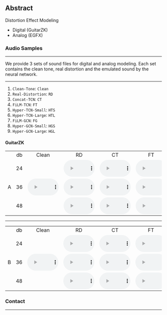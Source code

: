 ## Abstract
Distortion Effect Modeling 
- Digital (GuitarZK)
- Analog (EGFX)

### Audio Samples

<hr>
We provide 3 sets of sound files for digital and analog modeling. Each set contains the clean tone, real distortion and the emulated sound by the neural network.

<hr>

1. `Clean-Tone`: `Clean`
2. `Real-Distortion`: `RD`
3. `Concat-TCN`: `CT`
4. `FiLM-TCN`:  `FT`
5. `Hyper-TCN-Small`: `HTS`
6. `Hyper-TCN-Large`: `HTL`
7. `FiLM-GCN`: `FG`
8. `Hyper-GCN-Small`: `HGS`
9. `Hyper-GCN-Large`: `HGL` 

#### GuitarZK

<table style='text-align: center;'>
  <tbody>
    <tr>
      <td></td>
      <td>db</td>
      <td>Clean</td>
      <td>RD</td>
      <td>CT</td>
      <td>FT</td>
      <td>HTS</td>
      <td>HTL</td>
      <td>FG</td>
      <td>HGS</td>
      <td>HGL</td>
    </tr>
    <tr>
      <td rowspan="0">A</td>
      <td>24</td>
      <td rowspan="0"><audio controls="" style="width: 100px;"><source src="./assets/audios/a/clean.wav" type="audio/mpeg" /></audio></td>
      <td><audio controls="" style="width: 100px;"><source src="./assets/audios/a/rd_24.wav" type="audio/mpeg" /></audio></td>
      <td><audio controls="" style="width: 100px;"><source src="./assets/audios/a/ct_24.wav" type="audio/mpeg" /></audio></td>
      <td><audio controls="" style="width: 100px;"><source src="./assets/audios/a/ft_24.wav" type="audio/mpeg" /></audio></td>
      <td><audio controls="" style="width: 100px;"><source src="./assets/audios/a/hts_24.wav" type="audio/mpeg" /></audio></td>
      <td><audio controls="" style="width: 100px;"><source src="./assets/audios/a/htl_24.wav" type="audio/mpeg" /></audio></td>
      <td><audio controls="" style="width: 100px;"><source src="./assets/audios/a/fg_24.wav" type="audio/mpeg" /></audio></td>
      <td><audio controls="" style="width: 100px;"><source src="./assets/audios/a/hgl_24.wav" type="audio/mpeg" /></audio></td>
      <td><audio controls="" style="width: 100px;"><source src="./assets/audios/a/hgl_24.wav" type="audio/mpeg" /></audio></td>
    </tr>
    <tr>
      <td>36</td>
      <td><audio controls="" style="width: 100px;"><source src="./assets/audios/a/rd_36.wav" type="audio/mpeg" /></audio></td>
      <td><audio controls="" style="width: 100px;"><source src="./assets/audios/a/ct_36.wav" type="audio/mpeg" /></audio></td>
      <td><audio controls="" style="width: 100px;"><source src="./assets/audios/a/ft_36.wav" type="audio/mpeg" /></audio></td>
      <td><audio controls="" style="width: 100px;"><source src="./assets/audios/a/hts_36.wav" type="audio/mpeg" /></audio></td>
      <td><audio controls="" style="width: 100px;"><source src="./assets/audios/a/htl_36.wav" type="audio/mpeg" /></audio></td>
      <td><audio controls="" style="width: 100px;"><source src="./assets/audios/a/fg_36.wav" type="audio/mpeg" /></audio></td>
      <td><audio controls="" style="width: 100px;"><source src="./assets/audios/a/hgl_36.wav" type="audio/mpeg" /></audio></td>
      <td><audio controls="" style="width: 100px;"><source src="./assets/audios/a/hgl_36.wav" type="audio/mpeg" /></audio></td>
    </tr>
    <tr>
      <td>48</td>
      <td><audio controls="" style="width: 100px;"><source src="./assets/audios/a/rd_48.wav" type="audio/mpeg" /></audio></td>
      <td><audio controls="" style="width: 100px;"><source src="./assets/audios/a/ct_48.wav" type="audio/mpeg" /></audio></td>
      <td><audio controls="" style="width: 100px;"><source src="./assets/audios/a/ft_48.wav" type="audio/mpeg" /></audio></td>
      <td><audio controls="" style="width: 100px;"><source src="./assets/audios/a/hts_48.wav" type="audio/mpeg" /></audio></td>
      <td><audio controls="" style="width: 100px;"><source src="./assets/audios/a/htl_48.wav" type="audio/mpeg" /></audio></td>
      <td><audio controls="" style="width: 100px;"><source src="./assets/audios/a/fg_48.wav" type="audio/mpeg" /></audio></td>
      <td><audio controls="" style="width: 100px;"><source src="./assets/audios/a/hgl_48.wav" type="audio/mpeg" /></audio></td>
      <td><audio controls="" style="width: 100px;"><source src="./assets/audios/a/hgl_48.wav" type="audio/mpeg" /></audio></td>
    </tr>
  </tbody>
</table>

<hr>

<table style='text-align: center;'>
  <tbody>
    <tr>
      <td></td>
      <td>db</td>
      <td>Clean</td>
      <td>RD</td>
      <td>CT</td>
      <td>FT</td>
      <td>HTS</td>
      <td>HTL</td>
      <td>FG</td>
      <td>HGS</td>
      <td>HGL</td>
    </tr>
    <tr>
      <td rowspan="0">B</td>
      <td>24</td>
      <td rowspan="0"><audio controls="" style="width: 100px;"><source src="./assets/audios/b/cleantone.wav" type="audio/mpeg" /></audio></td>
      <td><audio controls="" style="width: 100px;"><source src="./assets/audios/b/rd_24.wav" type="audio/mpeg" /></audio></td>
      <td><audio controls="" style="width: 100px;"><source src="./assets/audios/b/ct_24.wav" type="audio/mpeg" /></audio></td>
      <td><audio controls="" style="width: 100px;"><source src="./assets/audios/b/ft_24.wav" type="audio/mpeg" /></audio></td>
      <td><audio controls="" style="width: 100px;"><source src="./assets/audios/b/hts_24.wav" type="audio/mpeg" /></audio></td>
      <td><audio controls="" style="width: 100px;"><source src="./assets/audios/b/htl_24.wav" type="audio/mpeg" /></audio></td>
      <td><audio controls="" style="width: 100px;"><source src="./assets/audios/b/fg_24.wav" type="audio/mpeg" /></audio></td>
      <td><audio controls="" style="width: 100px;"><source src="./assets/audios/b/hgl_24.wav" type="audio/mpeg" /></audio></td>
      <td><audio controls="" style="width: 100px;"><source src="./assets/audios/b/hgl_24.wav" type="audio/mpeg" /></audio></td>
    </tr>
    <tr>
      <td>36</td>
      <td><audio controls="" style="width: 100px;"><source src="./assets/audios/b/rd_36.wav" type="audio/mpeg" /></audio></td>
      <td><audio controls="" style="width: 100px;"><source src="./assets/audios/b/ct_36.wav" type="audio/mpeg" /></audio></td>
      <td><audio controls="" style="width: 100px;"><source src="./assets/audios/b/ft_36.wav" type="audio/mpeg" /></audio></td>
      <td><audio controls="" style="width: 100px;"><source src="./assets/audios/b/hts_36.wav" type="audio/mpeg" /></audio></td>
      <td><audio controls="" style="width: 100px;"><source src="./assets/audios/b/htl_36.wav" type="audio/mpeg" /></audio></td>
      <td><audio controls="" style="width: 100px;"><source src="./assets/audios/b/fg_36.wav" type="audio/mpeg" /></audio></td>
      <td><audio controls="" style="width: 100px;"><source src="./assets/audios/b/hgl_36.wav" type="audio/mpeg" /></audio></td>
      <td><audio controls="" style="width: 100px;"><source src="./assets/audios/b/hgl_36.wav" type="audio/mpeg" /></audio></td>
    </tr>
    <tr>
      <td>48</td>
      <td><audio controls="" style="width: 100px;"><source src="./assets/audios/b/rd_48.wav" type="audio/mpeg" /></audio></td>
      <td><audio controls="" style="width: 100px;"><source src="./assets/audios/b/ct_48.wav" type="audio/mpeg" /></audio></td>
      <td><audio controls="" style="width: 100px;"><source src="./assets/audios/b/ft_48.wav" type="audio/mpeg" /></audio></td>
      <td><audio controls="" style="width: 100px;"><source src="./assets/audios/b/hts_48.wav" type="audio/mpeg" /></audio></td>
      <td><audio controls="" style="width: 100px;"><source src="./assets/audios/b/htl_48.wav" type="audio/mpeg" /></audio></td>
      <td><audio controls="" style="width: 100px;"><source src="./assets/audios/b/fg_48.wav" type="audio/mpeg" /></audio></td>
      <td><audio controls="" style="width: 100px;"><source src="./assets/audios/b/hgl_48.wav" type="audio/mpeg" /></audio></td>
      <td><audio controls="" style="width: 100px;"><source src="./assets/audios/b/hgl_48.wav" type="audio/mpeg" /></audio></td>
    </tr>
  </tbody>
</table>

### Contact 

<hr>


